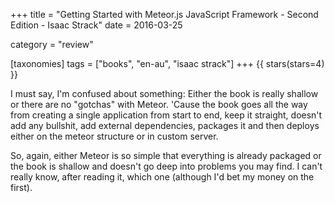 +++
title = "Getting Started with Meteor.js JavaScript Framework - Second Edition - Isaac Strack"
date = 2016-03-25

category = "review"

[taxonomies]
tags = ["books", "en-au", "isaac strack"]
+++
{{ stars(stars=4) }}

I must say, I'm confused about something: Either the book is really shallow or there are no "gotchas" with Meteor. 'Cause the book goes all the way from creating a single application from start to end, keep it straight, doesn't add any bullshit, add external dependencies, packages it and then deploys either on the meteor structure or in custom server.

So, again, either Meteor is so simple that everything is already packaged or the book is shallow and doesn't go deep into problems you may find. I can't really know, after reading it, which one (although I'd bet my money on the first).